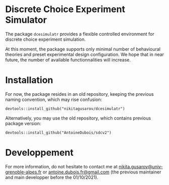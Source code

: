 # Discrete Choice Experiment Simulator

The package `dcesimulatr` provides a flexible controlled environment for discrete choice experiment simulation. 

At this moment, the package supports only minimal number of behavioural theories and preset experimental design configuration. 
We hope that in near future, the number of available functionnalities will increase. 



# Installation

For now, the package resides in an old repository, keeping the previous naming convention, which may rise confusion:

```
devtools::install_github("nikitagusarov/dcesimulatr")
```

Alternatively, you may use the old repository, which contains previous package version:

```
devtools::install_github("AntoineDubois/sdcv2")
```


 
# Developpement

For more information, do not hesitate to contact me at <nikita.gusarov@univ-grenoble-alpes.fr> or <antoine.dubois.fr@gmail.com> 
(the previous maintainer and main developper before the 01/10/2021). 
